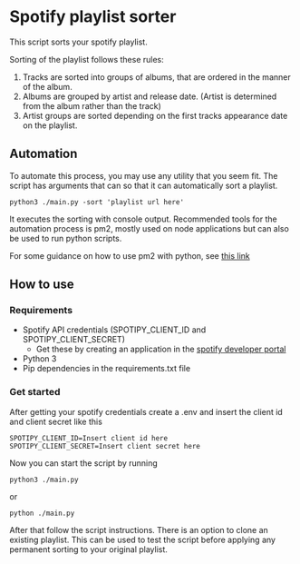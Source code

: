 # Spotify playlist sorter
This script sorts your spotify playlist.  

Sorting of the playlist follows these rules:
1. Tracks are sorted into groups of albums, that are ordered in the manner of the album.
2. Albums are grouped by artist and release date. (Artist is determined from the album rather than the track)
3. Artist groups are sorted depending on the first tracks appearance date on the playlist.

## Automation
To automate this process, you may use any utility that you seem fit.
The script has arguments that can so that it can automatically sort a playlist.

```
python3 ./main.py -sort 'playlist url here'
```

It executes the sorting with console output.
Recommended tools for the automation process is pm2, mostly used on node applications but can also be used to run python
scripts.

For some guidance on how to use pm2 with python, see [this link](https://pm2.io/blog/2018/09/19/Manage-Python-Processes)


## How to use
### Requirements
- Spotify API credentials (SPOTIPY_CLIENT_ID and SPOTIPY_CLIENT_SECRET)
    - Get these by creating an application in the [spotify developer portal](https://developer.spotify.com/dashboard/applications)
- Python 3
- Pip dependencies in the requirements.txt file

### Get started
After getting your spotify credentials create a .env and insert the client id and client secret like this 
```
SPOTIPY_CLIENT_ID=Insert client id here
SPOTIPY_CLIENT_SECRET=Insert client secret here
```

Now you can start the script by running

```
python3 ./main.py
```

or

```
python ./main.py
```

After that follow the script instructions.
There is an option to clone an existing playlist. This can be used to test the script before applying any permanent
sorting to your original playlist. 

